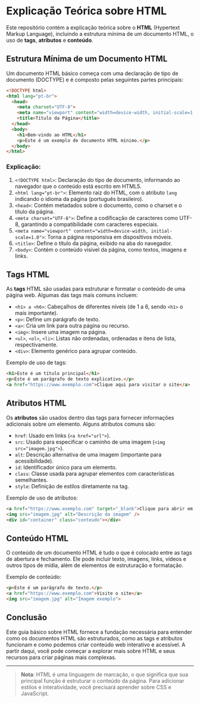# Explicação Teórica sobre HTML

Este repositório contém a explicação teórica sobre o **HTML** (Hypertext Markup Language), incluindo a estrutura mínima de um documento HTML, o uso de **tags**, **atributos** e **conteúdo**.

## Estrutura Mínima de um Documento HTML

Um documento HTML básico começa com uma declaração de tipo de documento (DOCTYPE) e é composto pelas seguintes partes principais:

```html
<!DOCTYPE html>
<html lang="pt-br">
  <head>
    <meta charset="UTF-8">
    <meta name="viewport" content="width=device-width, initial-scale=1.0">
    <title>Título da Página</title>
  </head>
  <body>
    <h1>Bem-vindo ao HTML</h1>
    <p>Este é um exemplo de documento HTML mínimo.</p>
  </body>
</html>
```

### Explicação:

1. `<!DOCTYPE html>`: Declaração do tipo de documento, informando ao navegador que o conteúdo está escrito em HTML5.
2. `<html lang="pt-br">`: Elemento raiz do HTML, com o atributo `lang` indicando o idioma da página (português brasileiro).
3. `<head>`: Contém metadados sobre o documento, como o charset e o título da página.
4. `<meta charset="UTF-8">`: Define a codificação de caracteres como UTF-8, garantindo a compatibilidade com caracteres especiais.
5. `<meta name="viewport" content="width=device-width, initial-scale=1.0">`: Torna a página responsiva em dispositivos móveis.
6. `<title>`: Define o título da página, exibido na aba do navegador.
7. `<body>`: Contém o conteúdo visível da página, como textos, imagens e links.

## Tags HTML

As **tags** HTML são usadas para estruturar e formatar o conteúdo de uma página web. Algumas das tags mais comuns incluem:

- `<h1> a <h6>`: Cabeçalhos de diferentes níveis (de 1 a 6, sendo `<h1>` o mais importante).
- `<p>`: Define um parágrafo de texto.
- `<a>`: Cria um link para outra página ou recurso.
- `<img>`: Insere uma imagem na página.
- `<ul>`, `<ol>`, `<li>`: Listas não ordenadas, ordenadas e itens de lista, respectivamente.
- `<div>`: Elemento genérico para agrupar conteúdo.

Exemplo de uso de tags:

```html
<h1>Este é um título principal</h1>
<p>Este é um parágrafo de texto explicativo.</p>
<a href="https://www.exemplo.com">Clique aqui para visitar o site</a>
```

## Atributos HTML

Os **atributos** são usados dentro das tags para fornecer informações adicionais sobre um elemento. Alguns atributos comuns são:

- `href`: Usado em links (`<a href="url">`).
- `src`: Usado para especificar o caminho de uma imagem (`<img src="imagem.jpg">`).
- `alt`: Descrição alternativa de uma imagem (importante para acessibilidade).
- `id`: Identificador único para um elemento.
- `class`: Classe usada para agrupar elementos com características semelhantes.
- `style`: Definição de estilos diretamente na tag.

Exemplo de uso de atributos:

```html
<a href="https://www.exemplo.com" target="_blank">Clique para abrir em uma nova aba</a>
<img src="imagem.jpg" alt="Descrição da imagem" />
<div id="container" class="conteudo"></div>
```

## Conteúdo HTML

O conteúdo de um documento HTML é tudo o que é colocado entre as tags de abertura e fechamento. Ele pode incluir texto, imagens, links, vídeos e outros tipos de mídia, além de elementos de estruturação e formatação.

Exemplo de conteúdo:

```html
<p>Este é um parágrafo de texto.</p>
<a href="https://www.exemplo.com">Visite o site</a>
<img src="imagem.jpg" alt="Imagem exemplo">
```

## Conclusão

Este guia básico sobre HTML fornece a fundação necessária para entender como os documentos HTML são estruturados, como as tags e atributos funcionam e como podemos criar conteúdo web interativo e acessível. A partir daqui, você pode começar a explorar mais sobre HTML e seus recursos para criar páginas mais complexas.

---

> **Nota**: HTML é uma linguagem de marcação, o que significa que sua principal função é estruturar o conteúdo da página. Para adicionar estilos e interatividade, você precisará aprender sobre CSS e JavaScript.
